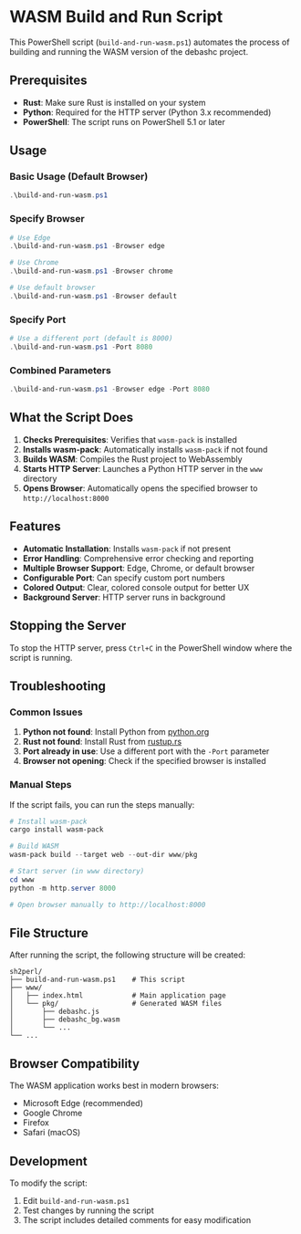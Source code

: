 # WASM Build and Run Script

This PowerShell script (`build-and-run-wasm.ps1`) automates the process of building and running the WASM version of the debashc project.

## Prerequisites

- **Rust**: Make sure Rust is installed on your system
- **Python**: Required for the HTTP server (Python 3.x recommended)
- **PowerShell**: The script runs on PowerShell 5.1 or later

## Usage

### Basic Usage (Default Browser)
```powershell
.\build-and-run-wasm.ps1
```

### Specify Browser
```powershell
# Use Edge
.\build-and-run-wasm.ps1 -Browser edge

# Use Chrome
.\build-and-run-wasm.ps1 -Browser chrome

# Use default browser
.\build-and-run-wasm.ps1 -Browser default
```

### Specify Port
```powershell
# Use a different port (default is 8000)
.\build-and-run-wasm.ps1 -Port 8080
```

### Combined Parameters
```powershell
.\build-and-run-wasm.ps1 -Browser edge -Port 8080
```

## What the Script Does

1. **Checks Prerequisites**: Verifies that `wasm-pack` is installed
2. **Installs wasm-pack**: Automatically installs `wasm-pack` if not found
3. **Builds WASM**: Compiles the Rust project to WebAssembly
4. **Starts HTTP Server**: Launches a Python HTTP server in the `www` directory
5. **Opens Browser**: Automatically opens the specified browser to `http://localhost:8000`

## Features

- **Automatic Installation**: Installs `wasm-pack` if not present
- **Error Handling**: Comprehensive error checking and reporting
- **Multiple Browser Support**: Edge, Chrome, or default browser
- **Configurable Port**: Can specify custom port numbers
- **Colored Output**: Clear, colored console output for better UX
- **Background Server**: HTTP server runs in background

## Stopping the Server

To stop the HTTP server, press `Ctrl+C` in the PowerShell window where the script is running.

## Troubleshooting

### Common Issues

1. **Python not found**: Install Python from [python.org](https://python.org)
2. **Rust not found**: Install Rust from [rustup.rs](https://rustup.rs)
3. **Port already in use**: Use a different port with the `-Port` parameter
4. **Browser not opening**: Check if the specified browser is installed

### Manual Steps

If the script fails, you can run the steps manually:

```powershell
# Install wasm-pack
cargo install wasm-pack

# Build WASM
wasm-pack build --target web --out-dir www/pkg

# Start server (in www directory)
cd www
python -m http.server 8000

# Open browser manually to http://localhost:8000
```

## File Structure

After running the script, the following structure will be created:

```
sh2perl/
├── build-and-run-wasm.ps1    # This script
├── www/
│   ├── index.html            # Main application page
│   └── pkg/                  # Generated WASM files
│       ├── debashc.js
│       ├── debashc_bg.wasm
│       └── ...
└── ...
```

## Browser Compatibility

The WASM application works best in modern browsers:
- Microsoft Edge (recommended)
- Google Chrome
- Firefox
- Safari (macOS)

## Development

To modify the script:
1. Edit `build-and-run-wasm.ps1`
2. Test changes by running the script
3. The script includes detailed comments for easy modification
